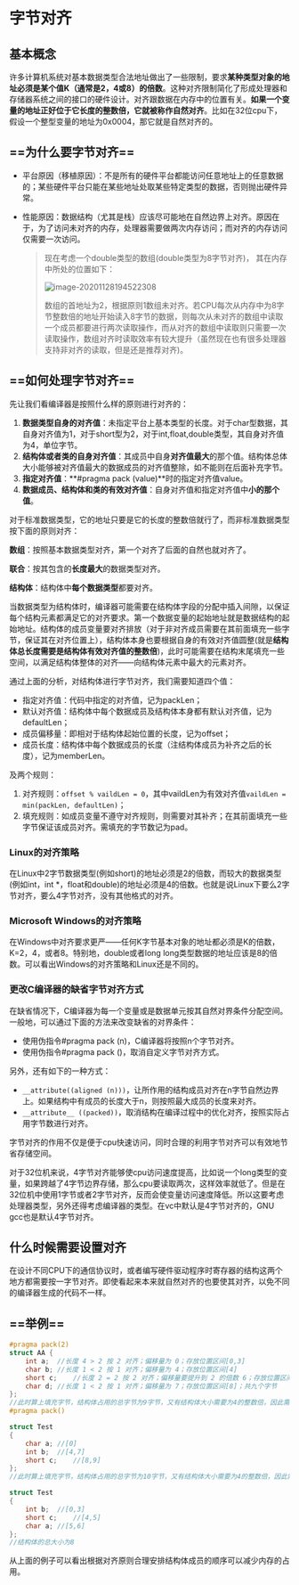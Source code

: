# 字节对齐

## 基本概念

许多计算机系统对基本数据类型合法地址做出了一些限制，要求**某种类型对象的地址必须是某个值K（通常是2，4或8）的倍数**。这种对齐限制简化了形成处理器和存储器系统之间的接口的硬件设计。对齐跟数据在内存中的位置有关。**如果一个变量的地址正好位于它长度的整数倍，它就被称作自然对齐**。比如在32位cpu下，假设一个整型变量的地址为0x0004，那它就是自然对齐的。

## ==为什么要字节对齐==

* 平台原因（移植原因）：不是所有的硬件平台都能访问任意地址上的任意数据的；某些硬件平台只能在某些地址处取某些特定类型的数据，否则抛出硬件异常。

* 性能原因：数据结构（尤其是栈）应该尽可能地在自然边界上对齐。原因在于，为了访问未对齐的内存，处理器需要做两次内存访问；而对齐的内存访问仅需要一次访问。

  > 现在考虑一个double类型的数组(double类型为8字节对齐)， 其在内存中所处的位置如下：
  >
  > ![image-20201128194522308](D:\notes\面试准备\C++\字节对齐.assets\image-20201128194522308.png)
  >
  > 数组的首地址为2，根据原则1数组未对齐。若CPU每次从内存中为8字节整数倍的地址开始读入8字节的数据，则每次从未对齐的数组中读取一个成员都要进行两次读取操作，而从对齐的数组中读取则只需要一次读取操作，数组对齐时读取效率有较大提升（虽然现在也有很多处理器支持非对齐的读取，但是还是推荐对齐)。

## ==如何处理字节对齐==

先让我们看编译器是按照什么样的原则进行对齐的：

1. **数据类型自身的对齐值**：未指定平台上基本类型的长度。对于char型数据，其自身对齐值为1，对于short型为2，对于int,float,double类型，其自身对齐值为4，单位字节。
2. **结构体或者类的自身对齐值**：其成员中自身**对齐值最大**的那个值。结构体总体大小能够被对齐值最大的数据成员的对齐值整除，如不能则在后面补充字节。
3. **指定对齐值**：**#pragma pack (value)**时的指定对齐值value。
4. **数据成员、结构体和类的有效对齐值**：自身对齐值和指定对齐值中**小的那个值**。

对于标准数据类型，它的地址只要是它的长度的整数倍就行了，而非标准数据类型按下面的原则对齐：

**数组**：按照基本数据类型对齐，第一个对齐了后面的自然也就对齐了。

**联合**：按其包含的**长度最大**的数据类型对齐。

**结构体**：结构体中**每个数据类型**都要对齐。

当数据类型为结构体时，编译器可能需要在结构体字段的分配中插入间隙，以保证每个结构元素都满足它的对齐要求。第一个数据变量的起始地址就是数据结构的起始地址。结构体的成员变量要对齐排放（对于非对齐成员需要在其前面填充一些字节，保证其在对齐位置上），结构体本身也要根据自身的有效对齐值圆整(就是**结构体总长度需要是结构体有效对齐值的整数倍**)，此时可能需要在结构末尾填充一些空间，以满足结构体整体的对齐——向结构体元素中最大的元素对齐。

通过上面的分析，对结构体进行字节对齐，我们需要知道四个值：

- 指定对齐值：代码中指定的对齐值，记为packLen；
- 默认对齐值：结构体中每个数据成员及结构体本身都有默认对齐值，记为defaultLen；
- 成员偏移量：即相对于结构体起始位置的长度，记为offset；
- 成员长度：结构体中每个数据成员的长度（注结构体成员为补齐之后的长度），记为memberLen。

及两个规则：

1. 对齐规则：`offset % vaildLen = 0`，其中vaildLen为有效对齐值`vaildLen = min(packLen, defaultLen)`；
2. 填充规则：如成员变量不遵守对齐规则，则需要对其补齐；在其前面填充一些字节保证该成员对齐。需填充的字节数记为pad。

### Linux的对齐策略

在Linux中2字节数据类型(例如short)的地址必须是2的倍数，而较大的数据类型(例如int，int *，float和double)的地址必须是4的倍数。也就是说Linux下要么2字节对齐，要么4字节对齐，没有其他格式的对齐。

### Microsoft Windows的对齐策略

在Windows中对齐要求更严——任何K字节基本对象的地址都必须是K的倍数，K=2，4，或者8。特别地，double或者long long类型数据的地址应该是8的倍数。可以看出Windows的对齐策略和Linux还是不同的。

### 更改C编译器的缺省字节对齐方式

在缺省情况下，C编译器为每一个变量或是数据单元按其自然对界条件分配空间。一般地，可以通过下面的方法来改变缺省的对界条件：

- 使用伪指令#pragma pack (n)，C编译器将按照n个字节对齐。
- 使用伪指令#pragma pack ()，取消自定义字节对齐方式。

另外，还有如下的一种方式：

- `__attribute((aligned (n)))`，让所作用的结构成员对齐在n字节自然边界上。如果结构中有成员的长度大于n，则按照最大成员的长度来对齐。
- `__attribute__ ((packed))`，取消结构在编译过程中的优化对齐，按照实际占用字节数进行对齐。

字节对齐的作用不仅是便于cpu快速访问，同时合理的利用字节对齐可以有效地节省存储空间。

对于32位机来说，4字节对齐能够使cpu访问速度提高，比如说一个long类型的变量，如果跨越了4字节边界存储，那么cpu要读取两次，这样效率就低了。但是在32位机中使用1字节或者2字节对齐，反而会使变量访问速度降低。所以这要考虑处理器类型，另外还得考虑编译器的类型。在vc中默认是4字节对齐的，GNU gcc也是默认4字节对齐。

## 什么时候需要设置对齐

在设计不同CPU下的通信协议时，或者编写硬件驱动程序时寄存器的结构这两个地方都需要按一字节对齐。即使看起来本来就自然对齐的也要使其对齐，以免不同的编译器生成的代码不一样。

## ==举例==

```C++
#pragma pack(2)
struct AA {
	int a;	//长度 4 > 2 按 2 对齐；偏移量为 0；存放位置区间[0,3]
	char b;	//长度 1 < 2 按 1 对齐；偏移量为 4；存放位置区间[4]
	short c;	//长度 2 = 2 按 2 对齐；偏移量要提升到 2 的倍数 6；存放位置区间[6,7]
	char d;	//长度 1 < 2 按 1 对齐；偏移量为 7；存放位置区间[8]；共九个字节
};
//此时算上填充字节，结构体占用的总字节为9字节，又有结构体大小需要为4的整数倍，因此需要在第四个成员d后填充3个字节，可以算得结构体的总大小为12
#pragma pack()
```

```C++
struct Test
{
	char a;	//[0]
	int b;	//[4,7]
	short c;	//[8,9]
};
//此时算上填充字节，结构体占用的总字节为10字节，又有结构体大小需要为4的整数倍，因此需要在第三个成员c后填充2个字节，可以算得结构体的总大小为12
```

```C++
struct Test
{
	int b;	//[0,3]
	short c;	//[4,5]
	char a;	//[5,6]
};
//结构体的总大小为8
```

从上面的例子可以看出根据对齐原则合理安排结构体成员的顺序可以减少内存的占用。